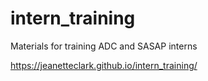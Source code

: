 # intern_training
Materials for training ADC and SASAP interns

https://jeanetteclark.github.io/intern_training/
